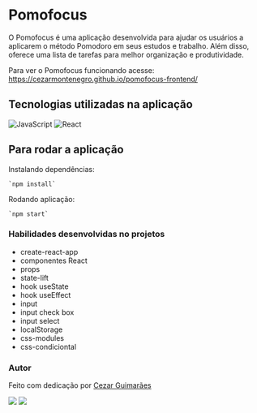 # Pomofocus
O Pomofocus é uma aplicação desenvolvida para ajudar os usuários a aplicarem o método Pomodoro em seus estudos e trabalho. Além disso, oferece uma lista de tarefas para melhor organização e produtividade.

Para ver o Pomofocus funcionando acesse: https://cezarmontenegro.github.io/pomofocus-frontend/

## Tecnologias utilizadas na aplicação
  ![JavaScript](https://img.shields.io/badge/javascript-%23323330.svg?style=for-the-badge&logo=javascript&logoColor=%23F7DF1E)
  ![React](https://img.shields.io/badge/react-%2320232a.svg?style=for-the-badge&logo=react&logoColor=%2361DAFB)

## Para rodar a aplicação
  Instalando dependências:
  
    `npm install`

  Rodando aplicação:
  
    `npm start`
    
### Habilidades desenvolvidas no projetos
 - create-react-app
 - componentes React
 - props
 - state-lift
 - hook useState
 - hook useEffect
 - input
 - input check box
 - input select
 - localStorage
 - css-modules
 - css-condiciontal

### Autor
Feito com dedicação por [Cezar Guimarães](https://github.com/CezarMontenegro)

<a href = "mailto:cezarguimaraes@gmail.com"><img src="https://img.shields.io/badge/-Gmail-%23333?style=for-the-badge&logo=gmail&logoColor=white" target="_blank"></a>
<a href="https://www.linkedin.com/in/cezarmontenegro" target="_blank"><img src="https://img.shields.io/badge/-LinkedIn-%230077B5?style=for-the-badge&logo=linkedin&logoColor=white" target="_blank"></a> 






